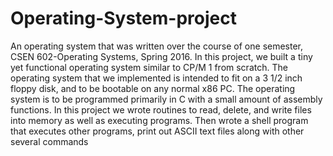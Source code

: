 # Operating-System-project
  An operating system that was written over the course of one semester, CSEN 602-Operating Systems, Spring 2016.  In this project, we built a tiny yet functional operating system similar to CP/M 1 from scratch. The operating system that we implemented is
intended to fit on a 3 1/2 inch floppy disk, and to be bootable on any normal x86 PC. The operating system is to be programmed primarily in C with a small amount of assembly functions.
  In this project we wrote routines to read, delete, and write files into memory as well as executing programs. Then wrote a shell program that executes other programs, print out ASCII text files along with other several commands

